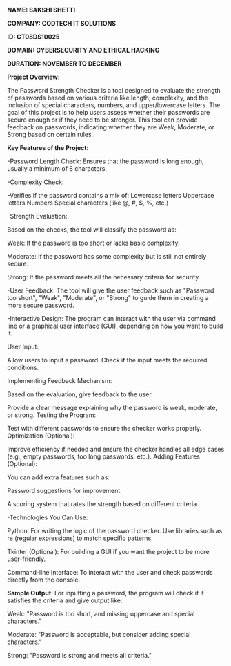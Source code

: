 **NAME: SAKSHI SHETTI**

**COMPANY: CODTECH IT SOLUTIONS**

**ID: CT08DS10025**

**DOMAIN: CYBERSECURITY AND ETHICAL HACKING**

**DURATION: NOVEMBER TO DECEMBER**

**Project Overview:**

The Password Strength Checker is a tool designed to evaluate the strength of passwords based on various criteria like length, complexity, and the inclusion of special characters, numbers, and upper/lowercase letters. The goal of this project is to help users assess whether their passwords are secure enough or if they need to be stronger. This tool can provide feedback on passwords, indicating whether they are Weak, Moderate, or Strong based on certain rules.

**Key Features of the Project:**

-Password Length Check:
                  Ensures that the password is long enough, usually a minimum of 8 characters.

-Complexity Check:

-Verifies if the password contains a mix of: 
Lowercase letters
Uppercase letters
Numbers
Special characters (like @, #, $, %, etc.)

-Strength Evaluation:

Based on the checks, the tool will classify the password as:

Weak: If the password is too short or lacks basic complexity.

Moderate: If the password has some complexity but is still not entirely secure.

Strong: If the password meets all the necessary criteria for security.

-User Feedback:
              The tool will give the user feedback such as "Password too short", "Weak", "Moderate", or "Strong" to guide them in creating a more secure password.

-Interactive Design:
                  The program can interact with the user via command line or a graphical user interface (GUI), depending on how you want to build it.

User Input:

Allow users to input a password.
Check if the input meets the required conditions.

Implementing Feedback Mechanism:

Based on the evaluation, give feedback to the user.

Provide a clear message explaining why the password is weak, moderate, or strong.
Testing the Program:

Test with different passwords to ensure the checker works properly.
Optimization (Optional):

Improve efficiency if needed and ensure the checker handles all edge cases (e.g., empty passwords, too long passwords, etc.).
Adding Features (Optional):

You can add extra features such as:

Password suggestions for improvement.

A scoring system that rates the strength based on different criteria.

-Technologies You Can Use:

Python: For writing the logic of the password checker. Use libraries such as re (regular expressions) to match specific patterns.

Tkinter (Optional): For building a GUI if you want the project to be more user-friendly.

Command-line Interface: To interact with the user and check passwords directly from the console.

**Sample Output**:
For inputting a password, the program will check if it satisfies the criteria and give output like:

Weak: "Password is too short, and missing uppercase and special characters."

Moderate: "Password is acceptable, but consider adding special characters."

Strong: "Password is strong and meets all criteria."
